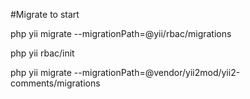 
#Migrate to start
<p>php yii migrate --migrationPath=@yii/rbac/migrations</p>
<p>php yii rbac/init</p>
<p>php yii migrate --migrationPath=@vendor/yii2mod/yii2-comments/migrations</p>
